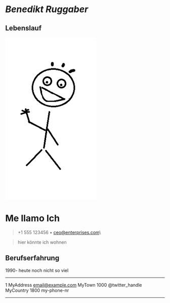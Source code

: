 # ***Benedikt Ruggaber***

## **Lebenslauf**


![profilbild](unnamed.png)



# Me llamo Ich

> +1 555 123456  • ceo@enterprises.com\ 

> hier könnte ich wohnen

## Berufserfahrung
1990- heute noch nicht so viel


-------------------     ----------------------------
1 MyAddress                        email@example.com
MyTown 1000                          @twitter_handle
MyCountry                           1800 my-phone-nr
-------------------     ----------------------------
